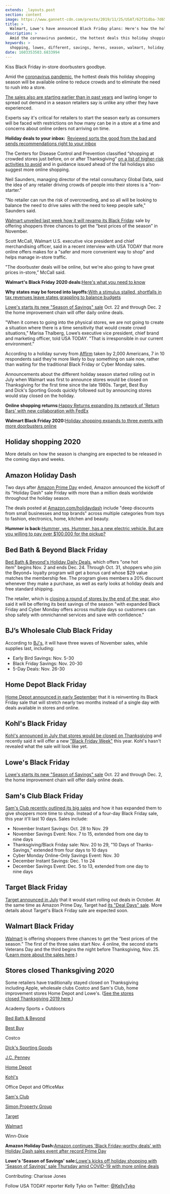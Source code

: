 ```yaml
--- 
extends: _layouts.post 
section: content 
image: https://www.gannett-cdn.com/presto/2019/11/25/USAT/62f31dba-7d65-44d4-bc12-feadc2d562f8-holiday_shopping.png?crop=1430,805,x9,y0&width=1430&height=805&format=pjpg&auto=webp 
title: > 
  Walmart, Lowe's have announced Black Friday plans: Here's how the holiday shopping season is different amid COVID-19 
description: > 
  Amid the coronavirus pandemic, the hottest deals this holiday shopping season will be available online to reduce crowds and to eliminate the need to rush into a store.Announcements about the different holiday season started rolling out in July when Walmart was first to announce stores would be closed on Thanksgiving for the first time since the late 1980s.Amazon Holiday DashTwo days after Amazon Prime Day ended, Amazon announced the kickoff of its "Holiday Dash" sale Friday with more than a million deals worldwide throughout the holiday season.The program gives members a 20% discount whenever they make a purchase, as well as early looks at holiday deals and free standard shipping.Lowe's Black FridayLowe's starts its new "Season of Savings" sale Oct. 22 and through Dec. 2, the home improvement chain will offer daily online deals. 
keywords: > 
  shopping, lowes, different, savings, heres, season, walmart, holiday, deals, black, covid19, stores, nov, sales, online, sale, plans 
date: 1603353503.6833994 
--- 
```

<div><p class="teal-video-wrap"></p><p class="gnt_em_vt"></p><p class="gnt_em_vb gnt_em_vb__te"></p><p class="gnt_ar_b_p">Kiss Black Friday in-store doorbusters goodbye.</p><p class="gnt_ar_b_p">Amid the <a href="https://www.usatoday.com/news/coronavirus/" target="_blank" rel="noopener" class="gnt_ar_b_a">coronavirus pandemic</a>, the hottest deals this holiday shopping season will be available online to reduce crowds and to eliminate the need to rush into a store.</p><p class="gnt_ar_b_p"><a href="https://www.reviewed.com/money/features/best-time-year-buy-tv-mattress-appliances-furniture-and-everything-else" target="_blank" rel="noopener" class="gnt_ar_b_a">The sales also are starting earlier than in past years</a> and lasting longer to spread out demand in a season retailers say is unlike any other they have experienced.</p><p class="gnt_ar_b_p">Experts say it's critical for retailers to start the season early as consumers will be faced with restrictions on how many can be in a store at a time and concerns about online orders not arriving on time.</p><p class="gnt_ar_b_p"><strong>Holiday deals to your inbox:&#160;&#160;</strong><a href="https://profile.usatoday.com/newsletters/resources-by-reviewed/" target="_blank" rel="noopener" class="gnt_ar_b_a">Reviewed&#160;sorts the good from the bad and sends recommendations right to your inbox</a></p><p class="gnt_ar_b_p">The Centers for Disease Control and Prevention&#160;classified &#8220;shopping at crowded stores just before, on or after Thanksgiving&#8221; <a href="https://www.usatoday.com/story/money/usaandmain/2020/10/12/holiday-shopping-2020-shop-small-local-business-advice-competitive-edge/5864319002/" target="_blank" rel="noopener" class="gnt_ar_b_a">on a list of higher-risk activities to avoid</a>&#160;and in&#160;guidance issued ahead of the fall holidays also suggest more online shopping.&#160;</p><p class="gnt_ar_b_p">Neil Saunders, managing director of the retail consultancy Global Data, said the idea of any retailer driving crowds of people into their stores is a "non-starter."</p><p class="gnt_ar_b_p">"No retailer can run the risk of overcrowding, and so all will be looking to balance the need to drive sales with the need to keep people safe," Saunders said.</p><p class="gnt_ar_b_p"><a href="https://www.usatoday.com/story/money/2020/10/14/walmart-black-friday-shopping-three-events-deals-coronavirus/5975589002/" target="_blank" rel="noopener" class="gnt_ar_b_a">Walmart unveiled last week how it will revamp its Black Friday</a> sale by offering shoppers three chances to get the &#8220;best prices of the season&#8221; in November.</p><p class="gnt_ar_b_p">Scott McCall, Walmart U.S. executive vice president and chief merchandising officer, said in a recent interview with USA TODAY that more online offers makes for&#160;a "safer and more convenient way to shop" and helps manage in-store traffic.</p><p id="~ad-slot-7103-usatoday-native-article_link-money-2" class="gnt_x_sl gnt_x_al"></p><p class="gnt_ar_b_p">"The doorbuster deals will be online, but we're also going to have great prices in-store,&#8221; McCall said.</p><p class="gnt_ar_b_p"><strong class="gnt_ar_b_al">Walmart's Black Friday 2020 deals:</strong><a href="https://www.usatoday.com/story/tech/reviewedcom/2020/10/20/walmart-black-friday-2020-all-details-retailers-early-sales/5992688002/" target="_blank" rel="noopener" class="gnt_ar_b_a">Here's what you need to know</a></p><p class="gnt_ar_b_p"><strong class="gnt_ar_b_al">Why states may be forced into layoffs:</strong><a href="https://www.usatoday.com/story/money/2020/10/21/stimulus-talks-covid-19-spurs-declines-state-tax-revenues/3652700001/" target="_blank" rel="noopener" class="gnt_ar_b_a">With a stimulus stalled, shortfalls in tax revenues leave states grappling to balance budgets</a></p><p class="gnt_ar_b_p"><a href="https://www.usatoday.com/story/money/shopping/2020/10/20/black-friday-2020-lowes-holiday-season-savings-shopping-coronavirus/3665317001/" target="_blank" rel="noopener" class="gnt_ar_b_a">Lowe's starts its new "Season of Savings" sale</a> Oct. 22 and through Dec. 2 the home improvement chain will offer daily online deals.</p><p id="~ad-slot-7103-usatoday-native-article_link-money-3" class="gnt_x_sl gnt_x_al"></p><p class="gnt_ar_b_p">"When it comes to going into the physical stores,&#160;we are not going to create a situation where there is a time sensitivity that would create crowd situations,"&#160;Marisa Thalberg, Lowe&#8217;s executive vice president, chief brand and marketing officer, told USA TODAY. "That is irresponsible in our current environment."</p><p class="gnt_ar_b_p">According to a holiday survey from&#160;<a href="https://www.affirm.com/press/releases/affirm-holiday-survey-2020" target="_blank" rel="noopener" class="gnt_ar_b_a">Affirm</a>&#160;taken by 2,000 Americans,&#160;7 in 10 respondents said they&#8217;re more likely to buy something on sale now, rather than waiting for the traditional Black Friday or Cyber Monday sales.</p><p class="gnt_ar_b_p">Announcements about the different holiday season started rolling out in July when Walmart was first to announce stores would be closed on Thanksgiving for the first time since the late 1980s. Target, Best Buy and&#160;Dick's Sporting Goods quickly followed suit by announcing stores would stay closed on the holiday.</p><p class="gnt_ar_b_p"><strong class="gnt_ar_b_al">Online shopping returns:</strong><a href="https://www.usatoday.com/story/money/shopping/2020/10/20/return-policy-happy-returns-fedex-walmart-online-holiday-shopping/3685189001/" target="_blank" rel="noopener" class="gnt_ar_b_a">Happy Returns expanding its network of 'Return Bars' with new collaboration with FedEx</a></p><p class="gnt_ar_b_p"><strong class="gnt_ar_b_al">Walmart Black Friday 2020:</strong><a href="https://www.usatoday.com/story/money/2020/10/14/walmart-black-friday-shopping-three-events-deals-coronavirus/5975589002/" target="_blank" rel="noopener" class="gnt_ar_b_a">Holiday shopping expands to three events with more doorbusters online</a></p><h2 class="gnt_ar_b_h2">Holiday shopping 2020</h2><p class="gnt_ar_b_p">More details on how the season is changing are expected to be released in the coming days and weeks.</p><h2 class="gnt_ar_b_h2">Amazon Holiday Dash</h2><p class="gnt_ar_b_p">Two days after <a href="https://www.usatoday.com/story/tech/reviewedcom/2020/10/13/amazon-prime-day-2020-best-deals-you-wont-want-miss/3558398001/" target="_blank" rel="noopener" class="gnt_ar_b_a">Amazon Prime Day</a> ended, Amazon announced the kickoff of its&#160;"Holiday Dash" sale Friday with&#160;more than a million deals worldwide throughout the holiday season.</p><p class="gnt_ar_b_p">The deals posted at <a href="https://www.amazon.com/events/holidaydash" target="_blank" rel="noopener" class="gnt_ar_b_a">Amazon.com/holidaydash</a>&#160;include "deep discounts from small businesses and top brands" across multiple categories&#160;from toys to fashion, electronics, home, kitchen and&#160;beauty.&#160;</p><p class="gnt_ar_b_p"><strong class="gnt_ar_b_al">Hummer is back:</strong><a href="https://www.usatoday.com/story/money/cars/2020/10/20/gm-reveals-its-gmc-hummer-ev-pickup-prices-more-than-112-000/5998808002/" target="_blank" rel="noopener" class="gnt_ar_b_a">Hummer, yes, Hummer, has a new electric vehicle. But are you willing to pay over $100,000 for the pickup?</a></p><h2 class="gnt_ar_b_h2">Bed Bath &amp; Beyond Black Friday</h2><p class="gnt_ar_b_p"><a href="https://www.usatoday.com/story/money/2020/10/06/bed-bath-beyond-launch-flash-sales-tips-deals-holidays/3630215001/" target="_blank" rel="noopener" class="gnt_ar_b_a">Bed Bath &amp; Beyond's Holiday Daily Deals</a>, which offers "one hot item"&#160;begins Nov. 2 and ends Dec. 24. Through Oct. 31, shoppers&#160;who join the Beyond+&#160;loyalty program will get a bonus card whose $29 value matches the membership fee. The program gives members a 20% discount whenever they make a purchase, as well as early looks at holiday deals&#160;and free standard shipping.</p><p id="~ad-slot-7103-usatoday-native-article_link-money-4" class="gnt_x_sl gnt_x_al"></p><p class="gnt_ar_b_p">The retailer, which is <a href="https://www.usatoday.com/story/money/2020/09/18/bed-bath-beyond-store-closures-2020-list-coronavirus/3478536001/" target="_blank" rel="noopener" class="gnt_ar_b_a">closing a round of stores by the end of the year</a>, also said it will be offering its best savings of the season "with expanded Black Friday and Cyber Monday offers across multiple days so customers can shop safely with omnichannel services and save with confidence."</p><h2 class="gnt_ar_b_h2">BJ&#8217;s Wholesale Club Black Friday</h2><p class="gnt_ar_b_p">According to <a href="https://newsroom.bjs.com/press-releases/news-details/2020/Couch-or-Club-BJs-Wholesale-Club-Makes-Black-Friday-Easy-with-a-Season-of-Savings-and-More-Ways-to-Shop/default.aspx" target="_blank" rel="noopener" class="gnt_ar_b_a">BJ's</a>, it will have three waves of November sales, while supplies last,&#160;including:</p><ul class="gnt_ar_b_ul"><li class="gnt_ar_b_ul_li">Early Bird Savings: Nov. 5-30</li><li class="gnt_ar_b_ul_li">Black Friday Savings:&#160;Nov. 20-30</li><li class="gnt_ar_b_ul_li">5-Day Deals: Nov. 26-30</li></ul><h2 class="gnt_ar_b_h2">Home Depot&#160;Black Friday</h2><p class="gnt_ar_b_p"><a href="https://www.usatoday.com/story/money/2020/09/09/black-friday-2020-home-depot-sale-holiday-shopping/5759077002/" target="_blank" rel="noopener" class="gnt_ar_b_a">Home Depot announced in early September</a> that it is reinventing its Black Friday sale that will stretch nearly two months instead of a single day with deals available in stores and online.</p><h2 class="gnt_ar_b_h2">Kohl's Black Friday</h2><p class="gnt_ar_b_p"><a href="https://www.usatoday.com/story/money/2020/07/29/kohls-stores-close-thanksgiving-day-during-pandemic/5535157002/" target="_blank" rel="noopener" class="gnt_ar_b_a">Kohl's announced in July that stores would be closed on Thanksgiving</a>&#160;and recently said it will offer a new <a href="https://corporate.kohls.com/news/archive-/2020/october/kohl-s-offers-customers-great-gifts-at-an-incredible-value-and-a" target="_blank" rel="noopener" class="gnt_ar_b_a">"Black Friday Week"</a>&#160;this year. Kohl's hasn't revealed what the sale will look like yet.</p><h2 class="gnt_ar_b_h2">Lowe's&#160;Black Friday</h2><p class="gnt_ar_b_p"><a href="https://www.usatoday.com/story/money/shopping/2020/10/20/black-friday-2020-lowes-holiday-season-savings-shopping-coronavirus/3665317001/" target="_blank" rel="noopener" class="gnt_ar_b_a">Lowe's starts its new "Season of Savings" sale</a> Oct. 22 and through Dec. 2, the home improvement chain will offer daily online deals.</p><h2 class="gnt_ar_b_h2">Sam's Club&#160;Black Friday</h2><p class="gnt_ar_b_p"><a href="https://www.usatoday.com/story/money/2020/10/08/sams-club-black-friday-2020-coronavirus-impact/5913325002/" target="_blank" rel="noopener" class="gnt_ar_b_a">Sam's Club recently outlined its big sales</a>&#160;and how it has expanded them to give shoppers more time to shop. Instead of a four-day Black Friday sale, this year it'll last 10 days. Sales include:</p><ul class="gnt_ar_b_ul"><li class="gnt_ar_b_ul_li">November Instant Savings:&#160;Oct. 28 to Nov. 29</li><li class="gnt_ar_b_ul_li">November Savings Event: Nov. 7 to 15,&#160;extended from one day to nine&#160;days &#160;</li><li class="gnt_ar_b_ul_li">Thanksgiving/Black Friday sale: Nov. 20 to 29,&#160;"10 Days of Thanks-Savings," extended from four days to 10&#160;days</li><li class="gnt_ar_b_ul_li">Cyber Monday Online-Only Savings Event:&#160;Nov. 30</li><li class="gnt_ar_b_ul_li">December Instant Savings:&#160;Dec. 1 to 24</li><li class="gnt_ar_b_ul_li">December Savings Event: Dec. 5 to 13,&#160;extended from one day to nine&#160;days</li></ul><p id="~ad-slot-7103-usatoday-native-article_link-money-5" class="gnt_x_sl gnt_x_al"></p><h2 class="gnt_ar_b_h2">Target&#160;Black Friday</h2><p class="gnt_ar_b_p"><a href="https://www.usatoday.com/story/money/2020/07/27/target-black-friday-deals-start-october-stores-closed-thanksgiving-coronavirus/5516887002/" target="_blank" rel="noopener" class="gnt_ar_b_a">Target announced in July</a>&#160;that it would start rolling out deals in October. At the same time as Amazon Prime Day, Target had <a href="https://www.usatoday.com/story/tech/reviewedcom/2020/10/13/prime-day-2020-best-deals-targets-competing-deal-days-sale/5878322002/" target="_blank" rel="noopener" class="gnt_ar_b_a">its "Deal Days" sale</a>.&#160;More details about Target's Black Friday sale are expected soon.</p><h2 class="gnt_ar_b_h2">Walmart Black Friday</h2><p class="gnt_ar_b_p"><a href="https://www.usatoday.com/story/money/2020/10/14/walmart-black-friday-shopping-three-events-deals-coronavirus/5975589002/" target="_blank" rel="noopener" class="gnt_ar_b_a">Walmart</a>&#160;is offering shoppers three chances to get the &#8220;best prices of the season.&#8221; The first of the three sales start Nov. 4 online,&#160;the second starts Veterans Day and the third begins the night before Thanksgiving, Nov. 25. (<a href="https://www.usatoday.com/story/money/2020/10/14/walmart-black-friday-shopping-three-events-deals-coronavirus/5975589002/" target="_blank" rel="noopener" class="gnt_ar_b_a">Learn more about the sales here</a>.)</p><p class="gnt_em_vt"></p><p class="gnt_em_vb gnt_em_vb__te"></p><h2 class="gnt_ar_b_h2">Stores closed Thanksgiving 2020</h2><p class="gnt_ar_b_p">Some retailers have&#160;traditionally stayed closed on Thanksgiving including&#160;Apple, wholesale clubs&#160;Costco&#160;and&#160;Sam's Club, home improvement stores Home Depot and Lowe's.&#160;(<a href="https://www.usatoday.com/story/money/2019/11/12/thanksgiving-2019-stores-closed-list-nordstrom-staples-office-depot/4003001002/" target="_blank" rel="noopener" class="gnt_ar_b_a">See the stores closed&#160;Thanksgiving 2019 here.</a>)</p><p class="gnt_ar_b_p">Academy Sports + Outdoors</p><p class="gnt_ar_b_p"><a href="https://www.usatoday.com/story/money/2020/10/06/bed-bath-beyond-launch-flash-sales-tips-deals-holidays/3630215001/" target="_blank" rel="noopener" class="gnt_ar_b_a">Bed Bath &amp; Beyond</a></p><p class="gnt_ar_b_p"><a href="https://www.usatoday.com/story/money/2020/07/28/thanksgiving-2020-store-closures-list-holiday-shopping-changes/5481009002/" target="_blank" rel="noopener" class="gnt_ar_b_a">Best Buy</a></p><p class="gnt_ar_b_p">Costco</p><p class="gnt_ar_b_p"><a href="https://www.usatoday.com/story/money/2020/07/27/thanksgiving-stores-closing-dicks-sporting-goods-coronavirus/5518152002/" target="_blank" rel="noopener" class="gnt_ar_b_a">Dick's Sporting Goods</a></p><p class="gnt_ar_b_p"><a href="https://www.usatoday.com/story/money/2020/07/28/thanksgiving-2020-store-closures-list-holiday-shopping-changes/5481009002/" target="_blank" rel="noopener" class="gnt_ar_b_a">J.C. Penney</a></p><p class="gnt_ar_b_p"><a href="https://www.usatoday.com/story/money/2020/09/09/black-friday-2020-home-depot-sale-holiday-shopping/5759077002/" target="_blank" rel="noopener" class="gnt_ar_b_a">Home Depot</a></p><p class="gnt_ar_b_p"><a href="https://www.usatoday.com/story/money/2020/07/29/kohls-stores-close-thanksgiving-day-during-pandemic/5535157002/" target="_blank" rel="noopener" class="gnt_ar_b_a">Kohl's</a></p><p class="gnt_ar_b_p">Office Depot and OfficeMax</p><p class="gnt_ar_b_p"><a href="https://www.usatoday.com/story/money/2020/10/08/sams-club-black-friday-2020-coronavirus-impact/5913325002/" target="_blank" rel="noopener" class="gnt_ar_b_a">Sam's Club</a></p><p class="gnt_ar_b_p"><a href="https://www.usatoday.com/story/money/2020/07/28/thanksgiving-2020-store-closures-list-holiday-shopping-changes/5481009002/" target="_blank" rel="noopener" class="gnt_ar_b_a">Simon Property Group</a></p><p class="gnt_ar_b_p"><a href="https://www.usatoday.com/story/money/2020/07/27/target-black-friday-deals-start-october-stores-closed-thanksgiving-coronavirus/5516887002/" target="_blank" rel="noopener" class="gnt_ar_b_a">Target</a></p><p class="gnt_ar_b_p"><a href="https://www.usatoday.com/story/money/2020/10/14/walmart-black-friday-shopping-three-events-deals-coronavirus/5975589002/" target="_blank" rel="noopener" class="gnt_ar_b_a">Walmart</a></p><p class="gnt_ar_b_p">Winn-Dixie</p><p class="gnt_ar_b_p"><strong class="gnt_ar_b_al">Amazon Holiday Dash:</strong><a href="https://www.usatoday.com/story/money/holidays/2020/10/16/amazon-holiday-dash-black-friday-early-shopping-savings/3664982001/" target="_blank" rel="noopener" class="gnt_ar_b_a">Amazon continues 'Black Friday-worthy deals' with Holiday Dash sales event after record Prime Day</a></p><p class="gnt_ar_b_p"><strong class="gnt_ar_b_al">Lowe's 'Season of Savings' sale:</strong><a href="https://www.usatoday.com/story/money/shopping/2020/10/20/black-friday-2020-lowes-holiday-season-savings-shopping-coronavirus/3665317001/" target="_blank" rel="noopener" class="gnt_ar_b_a">Lowe's kicks off holiday shopping with 'Season of Savings' sale Thursday amid COVID-19 with more online deals</a></p><p class="gnt_ar_b_p">Contributing: Charisse Jones</p><p class="gnt_ar_b_p">Follow USA TODAY reporter Kelly Tyko on Twitter:&#160;<a href="https://twitter.com/KellyTyko" class="gnt_ar_b_a">@KellyTyko</a></p></div>